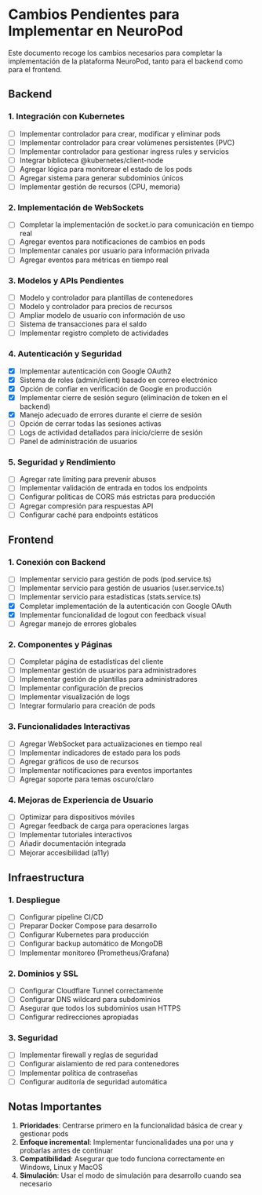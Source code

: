 # Cambios Pendientes para Implementar en NeuroPod

Este documento recoge los cambios necesarios para completar la implementación de la plataforma NeuroPod, tanto para el backend como para el frontend.

## Backend

### 1. Integración con Kubernetes

- [ ] Implementar controlador para crear, modificar y eliminar pods
- [ ] Implementar controlador para crear volúmenes persistentes (PVC)
- [ ] Implementar controlador para gestionar ingress rules y servicios
- [ ] Integrar biblioteca @kubernetes/client-node
- [ ] Agregar lógica para monitorear el estado de los pods
- [ ] Agregar sistema para generar subdominios únicos
- [ ] Implementar gestión de recursos (CPU, memoria)

### 2. Implementación de WebSockets

- [ ] Completar la implementación de socket.io para comunicación en tiempo real
- [ ] Agregar eventos para notificaciones de cambios en pods
- [ ] Implementar canales por usuario para información privada
- [ ] Agregar eventos para métricas en tiempo real

### 3. Modelos y APIs Pendientes

- [ ] Modelo y controlador para plantillas de contenedores
- [ ] Modelo y controlador para precios de recursos
- [ ] Ampliar modelo de usuario con información de uso
- [ ] Sistema de transacciones para el saldo
- [ ] Implementar registro completo de actividades

### 4. Autenticación y Seguridad

- [x] Implementar autenticación con Google OAuth2
- [x] Sistema de roles (admin/client) basado en correo electrónico
- [x] Opción de confiar en verificación de Google en producción
- [x] Implementar cierre de sesión seguro (eliminación de token en el backend)
- [x] Manejo adecuado de errores durante el cierre de sesión
- [ ] Opción de cerrar todas las sesiones activas
- [ ] Logs de actividad detallados para inicio/cierre de sesión
- [ ] Panel de administración de usuarios

### 5. Seguridad y Rendimiento

- [ ] Agregar rate limiting para prevenir abusos
- [ ] Implementar validación de entrada en todos los endpoints
- [ ] Configurar políticas de CORS más estrictas para producción
- [ ] Agregar compresión para respuestas API
- [ ] Configurar caché para endpoints estáticos

## Frontend

### 1. Conexión con Backend

- [ ] Implementar servicio para gestión de pods (pod.service.ts)
- [ ] Implementar servicio para gestión de usuarios (user.service.ts)
- [ ] Implementar servicio para estadísticas (stats.service.ts)
- [x] Completar implementación de la autenticación con Google OAuth
- [x] Implementar funcionalidad de logout con feedback visual
- [ ] Agregar manejo de errores globales

### 2. Componentes y Páginas

- [ ] Completar página de estadísticas del cliente
- [ ] Implementar gestión de usuarios para administradores
- [ ] Implementar gestión de plantillas para administradores
- [ ] Implementar configuración de precios
- [ ] Implementar visualización de logs
- [ ] Integrar formulario para creación de pods

### 3. Funcionalidades Interactivas

- [ ] Agregar WebSocket para actualizaciones en tiempo real
- [ ] Implementar indicadores de estado para los pods
- [ ] Agregar gráficos de uso de recursos
- [ ] Implementar notificaciones para eventos importantes
- [ ] Agregar soporte para temas oscuro/claro

### 4. Mejoras de Experiencia de Usuario

- [ ] Optimizar para dispositivos móviles
- [ ] Agregar feedback de carga para operaciones largas
- [ ] Implementar tutoriales interactivos
- [ ] Añadir documentación integrada
- [ ] Mejorar accesibilidad (a11y)

## Infraestructura

### 1. Despliegue

- [ ] Configurar pipeline CI/CD
- [ ] Preparar Docker Compose para desarrollo
- [ ] Configurar Kubernetes para producción
- [ ] Configurar backup automático de MongoDB
- [ ] Implementar monitoreo (Prometheus/Grafana)

### 2. Dominios y SSL

- [ ] Configurar Cloudflare Tunnel correctamente
- [ ] Configurar DNS wildcard para subdominios
- [ ] Asegurar que todos los subdominios usan HTTPS
- [ ] Configurar redirecciones apropiadas

### 3. Seguridad

- [ ] Implementar firewall y reglas de seguridad
- [ ] Configurar aislamiento de red para contenedores
- [ ] Implementar política de contraseñas
- [ ] Configurar auditoría de seguridad automática

## Notas Importantes

1. **Prioridades**: Centrarse primero en la funcionalidad básica de crear y gestionar pods
2. **Enfoque incremental**: Implementar funcionalidades una por una y probarlas antes de continuar
3. **Compatibilidad**: Asegurar que todo funciona correctamente en Windows, Linux y MacOS
4. **Simulación**: Usar el modo de simulación para desarrollo cuando sea necesario